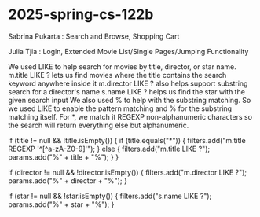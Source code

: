# 2025-spring-cs-122b

Sabrina Pukarta : Search and Browse, Shopping Cart

Julia Tjia : Login, Extended Movie List/Single Pages/Jumping Functionality

We used LIKE to help search for movies by title, director, or star name.
m.title LIKE ? lets us find movies where the title contains the search keyword anywhere inside it
m.director LIKE ? also helps support substring search for a director's name
s.name LIKE ? helps us find the star with the given search input
We also used % to help with the substring matching.
So we used LIKE to enable the pattern matching and % for the substring matching itself.
For *, we match it REGEXP non-alphanumeric characters so the search will return everything else but alphanumeric.

if (title != null && !title.isEmpty()) {
if (title.equals("*")) {
filters.add("m.title REGEXP '^[^a-zA-Z0-9]'");
} else {
filters.add("m.title LIKE ?");
params.add("%" + title + "%");
}
}

if (director != null && !director.isEmpty()) {
filters.add("m.director LIKE ?");
params.add("%" + director + "%");
}

if (star != null && !star.isEmpty()) {
filters.add("s.name LIKE ?");
params.add("%" + star + "%");
}